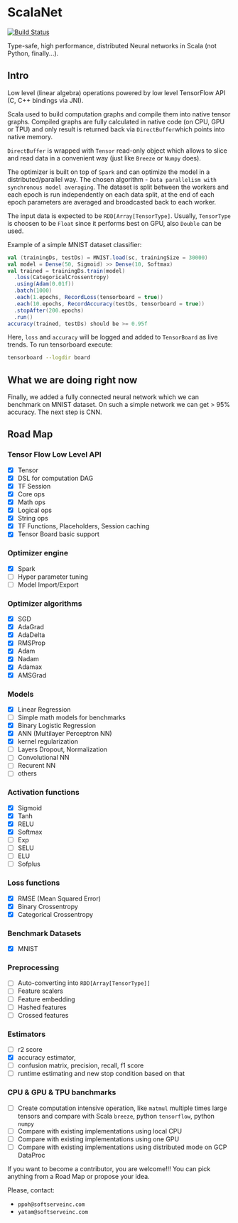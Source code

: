 # ScalaNet

[![Build Status](https://travis-ci.org/pashashiz/scanet3.svg?branch=master)](https://travis-ci.org/pashashiz/scanet3)


Type-safe, high performance, distributed Neural networks in Scala (not Python, finally...).

## Intro

Low level (linear algebra) operations powered by low level TensorFlow API (C, C++ bindings via JNI). 

Scala used to build computation graphs and compile them into native tensor graphs.
Compiled graphs are fully calculated in native code (on CPU, GPU or TPU) 
and only result is returned back via `DirectBuffer`which points into native memory. 

`DirectBuffer` is wrapped with `Tensor` read-only object which allows 
to slice and read data in a convenient way (just like `Breeze` or `Numpy` does).

The optimizer is built on top of `Spark` and can optimize the model in a distributed/parallel way.
The chosen algorithm - `Data parallelism with synchronous model averaging`. The dataset is split between
the workers and each epoch is run independently on each data split, at the end of each epoch
parameters are averaged and broadcasted back to each worker.

The input data is expected to be `RDD[Array[TensorType]`. 
Usually, `TensorType` is choosen to be `Float` since it performs best on GPU, also `Double` can be used.

Example of a simple MNIST dataset classifier:

``` scala
val (trainingDs, testDs) = MNIST.load(sc, trainingSize = 30000)
val model = Dense(50, Sigmoid) >> Dense(10, Softmax)
val trained = trainingDs.train(model)
  .loss(CategoricalCrossentropy)
  .using(Adam(0.01f))
  .batch(1000)
  .each(1.epochs, RecordLoss(tensorboard = true))
  .each(10.epochs, RecordAccuracy(testDs, tensorboard = true))
  .stopAfter(200.epochs)
  .run()
accuracy(trained, testDs) should be >= 0.95f
```

Here, `loss` and `accuracy` will be logged and added to `TensorBoard` as live trends. To run tensorboard execute:
```sh
tensorboard --logdir board
```

## What we are doing right now

Finally, we added a fully connected neural network which we can benchmark on MNIST dataset.
On such a simple network we can get > 95% accuracy. The next step is CNN.
 
## Road Map

### Tensor Flow Low Level API
- [x] Tensor
- [x] DSL for computation DAG 
- [x] TF Session
- [x] Core ops
- [x] Math ops
- [x] Logical ops
- [x] String ops
- [x] TF Functions, Placeholders, Session caching
- [x] Tensor Board basic support

### Optimizer engine
- [x] Spark
- [ ] Hyper parameter tuning
- [ ] Model Import/Export
 
### Optimizer algorithms
- [x] SGD
- [x] AdaGrad
- [x] AdaDelta
- [x] RMSProp
- [x] Adam
- [x] Nadam
- [x] Adamax
- [x] AMSGrad

### Models
- [x] Linear Regression
- [ ] Simple math models for benchmarks
- [x] Binary Logistic Regression
- [x] ANN (Multilayer Perceptron NN)
- [x] kernel regularization
- [ ] Layers Dropout, Normalization
- [ ] Convolutional NN
- [ ] Recurent NN
- [ ] others

### Activation functions
- [x] Sigmoid
- [x] Tanh
- [x] RELU
- [x] Softmax
- [ ] Exp
- [ ] SELU
- [ ] ELU
- [ ] Sofplus

### Loss functions
- [x] RMSE (Mean Squared Error)
- [x] Binary Crossentropy
- [x] Categorical Crossentropy

### Benchmark Datasets
- [x] MNIST

### Preprocessing
- [ ] Auto-converting into `RDD[Array[TensorType]]`
- [ ] Feature scalers
- [ ] Feature embedding
- [ ] Hashed features
- [ ] Crossed features

### Estimators
- [ ] r2 score
- [x] accuracy estimator, 
- [ ] confusion matrix, precision, recall, f1 score
- [ ] runtime estimating and new stop condition based on that

### CPU & GPU & TPU banchmarks
- [ ] Create computation intensive operation, like `matmul` multiple times large tensors
      and compare with Scala `breeze`, python `tensorflow`, python `numpy`
- [ ] Compare with existing implementations using local CPU
- [ ] Compare with existing implementations using one GPU
- [ ] Compare with existing implementations using distributed mode on GCP DataProc

If you want to become a contributor, you are welcome!!! You can pick anything from a Road Map or propose your idea. 
 
 Please, contact:
- `ppoh@softserveinc.com`
- `yatam@softserveinc.com`